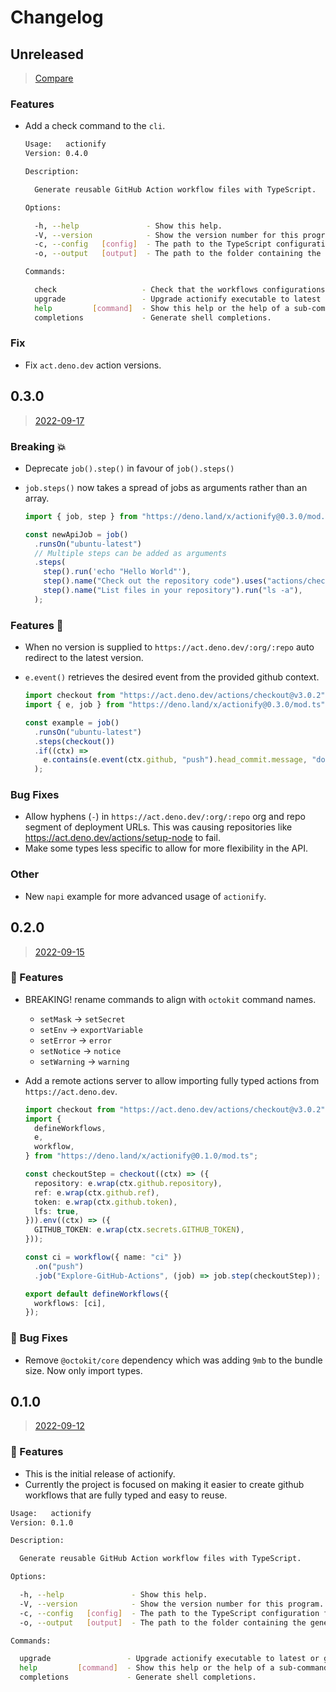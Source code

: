 # Changelog

## Unreleased

> [Compare](https://github.com/ifiokjr/actionify/compare/0.3.0...HEAD)

### Features

- Add a check command to the `cli`.

  ```bash
  Usage:   actionify
  Version: 0.4.0

  Description:

    Generate reusable GitHub Action workflow files with TypeScript.

  Options:

    -h, --help               - Show this help.
    -V, --version            - Show the version number for this program.
    -c, --config   [config]  - The path to the TypeScript configuration file
    -o, --output   [output]  - The path to the folder containing the generated workflow `.yml` files.

  Commands:

    check                   - Check that the workflows configurations are up to date with `.yml` files.
    upgrade                 - Upgrade actionify executable to latest or given version.
    help         [command]  - Show this help or the help of a sub-command.
    completions             - Generate shell completions.
  ```

### Fix

- Fix `act.deno.dev` action versions.

## 0.3.0

> [2022-09-17](https://github.com/ifiokjr/actionify/compare/0.2.0...0.3.0)

### Breaking 💥

- Deprecate `job().step()` in favour of `job().steps()`
- `job.steps()` now takes a spread of jobs as arguments rather than an array.

  ```ts
  import { job, step } from "https://deno.land/x/actionify@0.3.0/mod.ts";

  const newApiJob = job()
    .runsOn("ubuntu-latest")
    // Multiple steps can be added as arguments
    .steps(
      step().run('echo "Hello World"'),
      step().name("Check out the repository code").uses("actions/checkout@v3"),
      step().name("List files in your repository").run("ls -a"),
    );
  ```

### Features 🎉

- When no version is supplied to `https://act.deno.dev/:org/:repo` auto redirect to the latest version.
- `e.event()` retrieves the desired event from the provided github context.

  ```ts
  import checkout from "https://act.deno.dev/actions/checkout@v3.0.2";
  import { e, job } from "https://deno.land/x/actionify@0.3.0/mod.ts";

  const example = job()
    .runsOn("ubuntu-latest")
    .steps(checkout())
    .if((ctx) =>
      e.contains(e.event(ctx.github, "push").head_commit.message, "do it!")
    );
  ```

### Bug Fixes

- Allow hyphens (`-`) in `https://act.deno.dev/:org/:repo` org and repo segment of deployment URLs. This was causing repositories like https://act.deno.dev/actions/setup-node to fail.
- Make some types less specific to allow for more flexibility in the API.

### Other

- New `napi` example for more advanced usage of `actionify`.

## 0.2.0

> [2022-09-15](https://github.com/ifiokjr/actionify/compare/0.1.0...0.2.0)

### 🎉 Features

- BREAKING! rename commands to align with `octokit` command names.
  - `setMask` -> `setSecret`
  - `setEnv` -> `exportVariable`
  - `setError` -> `error`
  - `setNotice` -> `notice`
  - `setWarning` -> `warning`

- Add a remote actions server to allow importing fully typed actions from `https://act.deno.dev`.

  ```ts
  import checkout from "https://act.deno.dev/actions/checkout@v3.0.2";
  import {
    defineWorkflows,
    e,
    workflow,
  } from "https://deno.land/x/actionify@0.1.0/mod.ts";

  const checkoutStep = checkout((ctx) => ({
    repository: e.wrap(ctx.github.repository),
    ref: e.wrap(ctx.github.ref),
    token: e.wrap(ctx.github.token),
    lfs: true,
  })).env((ctx) => ({
    GITHUB_TOKEN: e.wrap(ctx.secrets.GITHUB_TOKEN),
  }));

  const ci = workflow({ name: "ci" })
    .on("push")
    .job("Explore-GitHub-Actions", (job) => job.step(checkoutStep));

  export default defineWorkflows({
    workflows: [ci],
  });
  ```

### 🐛 Bug Fixes

- Remove `@octokit/core` dependency which was adding `9mb` to the bundle size. Now only import types.

## 0.1.0

> [2022-09-12](https://github.com/ifiokjr/actionify/compare/3d33388...0.1.0)

### 🎉 Features

- This is the initial release of actionify.
- Currently the project is focused on making it easier to create github workflows that are fully typed and easy to reuse.

```bash
Usage:   actionify
Version: 0.1.0

Description:

  Generate reusable GitHub Action workflow files with TypeScript.

Options:

  -h, --help               - Show this help.
  -V, --version            - Show the version number for this program.
  -c, --config   [config]  - The path to the TypeScript configuration file                           (Default: "./.github/actionify.ts")
  -o, --output   [output]  - The path to the folder containing the generated workflow `.yml` files.  (Default: "./.github/workflows")

Commands:

  upgrade                 - Upgrade actionify executable to latest or given version.
  help         [command]  - Show this help or the help of a sub-command.
  completions             - Generate shell completions.
```
